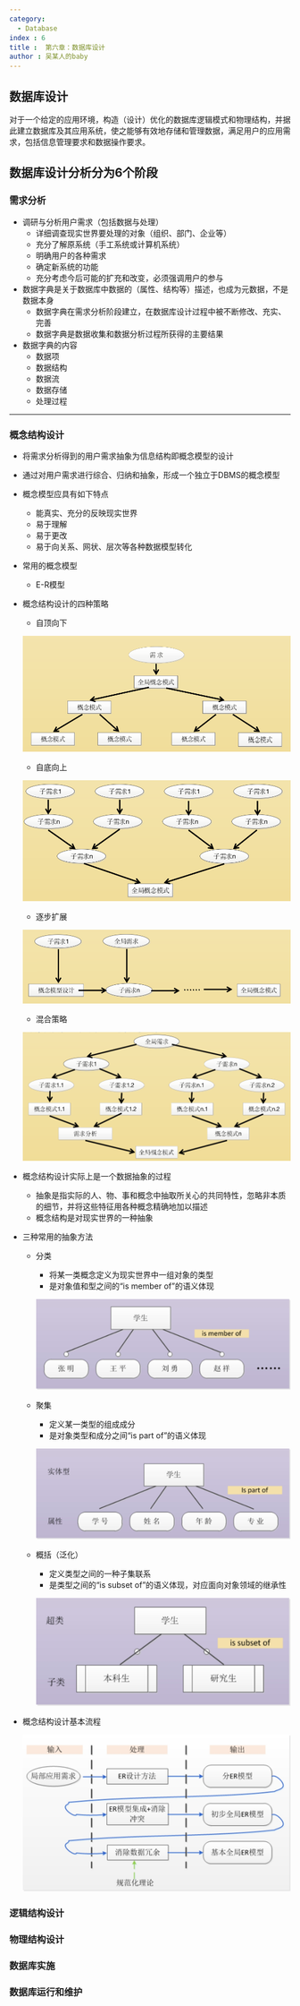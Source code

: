 ```yaml
---
category:
  - Database
index : 6
title :  第六章：数据库设计
author : 吴某人的baby
---
```


## 数据库设计

对于一个给定的应用环境，构造（设计）优化的数据库逻辑模式和物理结构，并据此建立数据库及其应用系统，使之能够有效地存储和管理数据，满足用户的应用需求，包括信息管理要求和数据操作要求。

## 数据库设计分析分为6个阶段

### 需求分析

- 调研与分析用户需求（包括数据与处理）
  - 详细调查现实世界要处理的对象（组织、部门、企业等）
  - 充分了解原系统（手工系统或计算机系统）
  - 明确用户的各种需求
  - 确定新系统的功能
  - 充分考虑今后可能的扩充和改变，必须强调用户的参与
- 数据字典是关于数据库中数据的（属性、结构等）描述，也成为元数据，不是数据本身
  - 数据字典在需求分析阶段建立，在数据库设计过程中被不断修改、充实、完善
  - 数据字典是数据收集和数据分析过程所获得的主要结果
- 数据字典的内容
  - 数据项
  - 数据结构
  - 数据流
  - 数据存储
  - 处理过程

---

### 概念结构设计

- 将需求分析得到的用户需求抽象为信息结构即概念模型的设计

- 通过对用户需求进行综合、归纳和抽象，形成一个独立于DBMS的概念模型

- 概念模型应具有如下特点

  - 能真实、充分的反映现实世界
  - 易于理解
  - 易于更改
  - 易于向关系、网状、层次等各种数据模型转化

- 常用的概念模型

  - E-R模型

- 概念结构设计的四种策略

  - 自顶向下

  ![image-20220524205050653](https://raw.githubusercontent.com/CoderWDD/myImages/main/blog_images/image-20220524205050653.png)

  - 自底向上

  ![image-20220524205306403](https://raw.githubusercontent.com/CoderWDD/myImages/main/blog_images/image-20220524205306403.png)

  - 逐步扩展

  ![image-20220524205318490](https://raw.githubusercontent.com/CoderWDD/myImages/main/blog_images/image-20220524205318490.png)

  - 混合策略

  ![image-20220524205336856](https://raw.githubusercontent.com/CoderWDD/myImages/main/blog_images/image-20220524205336856.png)

- 概念结构设计实际上是一个数据抽象的过程

  - 抽象是指实际的人、物、事和概念中抽取所关心的共同特性，忽略非本质的细节，并将这些特征用各种概念精确地加以描述
  - 概念结构是对现实世界的一种抽象

- 三种常用的抽象方法

  - 分类

    - 将某一类概念定义为现实世界中一组对象的类型
    - 是对象值和型之间的“is member of”的语义体现

    ![image-20220524205722089](https://raw.githubusercontent.com/CoderWDD/myImages/main/blog_images/image-20220524205722089.png)

  - 聚集

    - 定义某一类型的组成成分
    - 是对象类型和成分之间“is part of”的语义体现

    ![image-20220524205753051](https://raw.githubusercontent.com/CoderWDD/myImages/main/blog_images/image-20220524205753051.png)

  - 概括（泛化）

    - 定义类型之间的一种子集联系
    - 是类型之间的“is subset of”的语义体现，对应面向对象领域的继承性

    ![image-20220524205815066](https://raw.githubusercontent.com/CoderWDD/myImages/main/blog_images/image-20220524205815066.png)

- 概念结构设计基本流程

  ![image-20220524205843970](https://raw.githubusercontent.com/CoderWDD/myImages/main/blog_images/image-20220524205843970.png)

### 逻辑结构设计

### 物理结构设计

### 数据库实施

### 数据库运行和维护

